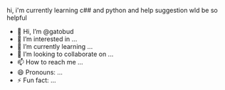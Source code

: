 hi, i'm currently learning c## and python and help suggestion wld be so helpful
- 👋 Hi, I’m @gatobud
- 👀 I’m interested in ...
- 🌱 I’m currently learning ...
- 💞️ I’m looking to collaborate on ...
- 📫 How to reach me ...
- 😄 Pronouns: ...
- ⚡ Fun fact: ...

<!---
gatobud/gatobud is a ✨ special ✨ repository because its `README.md` (this file) appears on your GitHub profile.
You can click the Preview link to take a look at your changes.
--->
